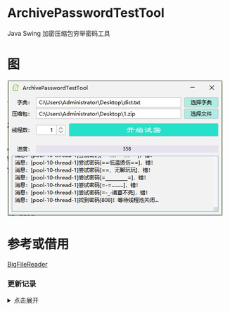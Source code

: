 # ArchivePasswordTestTool
Java Swing 加密压缩包穷举密码工具

# 图
![主图](etc/main.jpg)

# 参考或借用
[BigFileReader](https://github.com/yongzhidai/ToolClass/blob/master/src/main/java/cn/dyz/tools/file/BigFileReader.java)

### 更新记录

<details>

<summary>点击展开</summary>

#### 2022.4.28

提交了初版代码，基本能用，但BUG不少。

使用字典方式对带密码的7z、zip文件进行跑密，多线程

此工具仅适用于你自己的忘了密码的压缩包

入口方法：
```
icu.whereis.ap.Main
```
</details>
